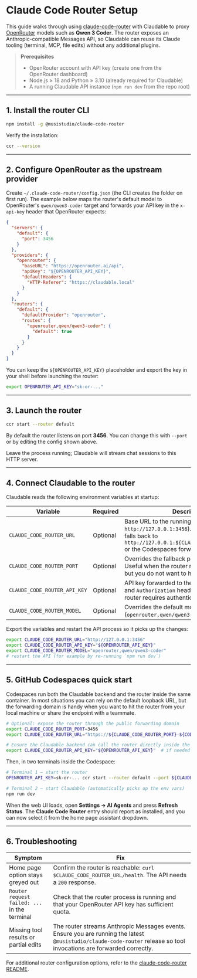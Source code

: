 # Claude Code Router Setup

This guide walks through using [claude-code-router](https://github.com/musistudio/claude-code-router) with Claudable to proxy
[OpenRouter](https://openrouter.ai/) models such as **Qwen 3 Coder**. The router exposes an Anthropic-compatible Messages API,
so Claudable can reuse its Claude tooling (terminal, MCP, file edits) without any additional plugins.

> **Prerequisites**
>
> - OpenRouter account with API key (create one from the OpenRouter dashboard)
> - Node.js ≥ 18 and Python ≥ 3.10 (already required for Claudable)
> - A running Claudable API instance (`npm run dev` from the repo root)

---

## 1. Install the router CLI

```bash
npm install -g @musistudio/claude-code-router
```

Verify the installation:

```bash
ccr --version
```

---

## 2. Configure OpenRouter as the upstream provider

Create `~/.claude-code-router/config.json` (the CLI creates the folder on first
run). The example below maps the router's default model to OpenRouter's
`qwen/qwen3-coder` target and forwards your API key in the `x-api-key`
header that OpenRouter expects:

```json
{
  "servers": {
    "default": {
      "port": 3456
    }
  },
  "providers": {
    "openrouter": {
      "baseURL": "https://openrouter.ai/api",
      "apiKey": "${OPENROUTER_API_KEY}",
      "defaultHeaders": {
        "HTTP-Referer": "https://claudable.local"
      }
    }
  },
  "routers": {
    "default": {
      "defaultProvider": "openrouter",
      "routes": {
        "openrouter,qwen/qwen3-coder": {
          "default": true
        }
      }
    }
  }
}
```

You can keep the `${OPENROUTER_API_KEY}` placeholder and export the key in your
shell before launching the router:

```bash
export OPENROUTER_API_KEY="sk-or-..."
```

---

## 3. Launch the router

```bash
ccr start --router default
```

By default the router listens on port **3456**. You can change this with
`--port` or by editing the config shown above.

Leave the process running; Claudable will stream chat sessions to this HTTP
server.

---

## 4. Connect Claudable to the router

Claudable reads the following environment variables at startup:

| Variable | Required | Description |
| --- | --- | --- |
| `CLAUDE_CODE_ROUTER_URL` | Optional | Base URL to the running router (e.g. `http://127.0.0.1:3456`). If omitted, Claudable falls back to `http://127.0.0.1:${CLAUDE_CODE_ROUTER_PORT}` or the Codespaces forwarding URL. |
| `CLAUDE_CODE_ROUTER_PORT` | Optional | Overrides the fallback port (default `3456`). Useful when the router runs on a different port but you do not want to hardcode the full URL. |
| `CLAUDE_CODE_ROUTER_API_KEY` | Optional | API key forwarded to the router via `x-api-key` and `Authorization` headers. Set this if your router requires authentication. |
| `CLAUDE_CODE_ROUTER_MODEL` | Optional | Overrides the default model mapping (`openrouter,qwen/qwen3-coder`). |

Export the variables and restart the API process so it picks up the changes:

```bash
export CLAUDE_CODE_ROUTER_URL="http://127.0.0.1:3456"
export CLAUDE_CODE_ROUTER_API_KEY="${OPENROUTER_API_KEY}"
export CLAUDE_CODE_ROUTER_MODEL="openrouter,qwen/qwen3-coder"
# restart the API (for example by re-running `npm run dev`)
```

---

## 5. GitHub Codespaces quick start

Codespaces run both the Claudable backend and the router inside the same
container. In most situations you can rely on the default loopback URL, but the
forwarding domain is handy when you want to hit the router from your local
machine or share the endpoint with a teammate.

```bash
# Optional: expose the router through the public forwarding domain
export CLAUDE_CODE_ROUTER_PORT=3456
export CLAUDE_CODE_ROUTER_URL="https://${CLAUDE_CODE_ROUTER_PORT}-${CODESPACE_NAME}.${GITHUB_CODESPACES_PORT_FORWARDING_DOMAIN}"

# Ensure the Claudable backend can call the router directly inside the Codespace
export CLAUDE_CODE_ROUTER_API_KEY="${OPENROUTER_API_KEY}"  # if needed
```

Then, in two terminals inside the Codespace:

```bash
# Terminal 1 – start the router
OPENROUTER_API_KEY=sk-or-... ccr start --router default --port ${CLAUDE_CODE_ROUTER_PORT:-3456}

# Terminal 2 – start Claudable (automatically picks up the env vars)
npm run dev
```

When the web UI loads, open **Settings → AI Agents** and press **Refresh
Status**. The **Claude Code Router** entry should report as installed, and you
can now select it from the home page assistant dropdown.

---

## 6. Troubleshooting

| Symptom | Fix |
| --- | --- |
| Home page option stays greyed out | Confirm the router is reachable: `curl $CLAUDE_CODE_ROUTER_URL/health`. The API needs a `200` response. |
| `Router request failed: ...` in the terminal | Check that the router process is running and that your OpenRouter API key has sufficient quota. |
| Missing tool results or partial edits | The router streams Anthropic Messages events. Ensure you are running the latest `@musistudio/claude-code-router` release so tool invocations are forwarded correctly. |

For additional router configuration options, refer to the
[claude-code-router README](https://github.com/musistudio/claude-code-router#readme).
